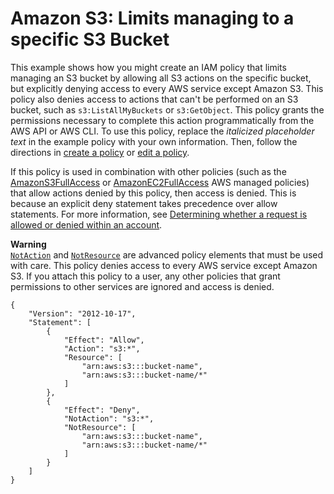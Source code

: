 # Amazon S3: Limits managing to a specific S3 Bucket<a name="reference_policies_examples_s3_deny-except-bucket"></a>

This example shows how you might create an IAM policy that limits managing an S3 bucket by allowing all S3 actions on the specific bucket, but explicitly denying access to every AWS service except Amazon S3\. This policy also denies access to actions that can't be performed on an S3 bucket, such as `s3:ListAllMyBuckets` or `s3:GetObject`\. This policy grants the permissions necessary to complete this action programmatically from the AWS API or AWS CLI\. To use this policy, replace the *italicized placeholder text* in the example policy with your own information\. Then, follow the directions in [create a policy](access_policies_create.md) or [edit a policy](access_policies_manage-edit.md)\.

If this policy is used in combination with other policies \(such as the [AmazonS3FullAccess](https://console.aws.amazon.com/iam/home#policies/arn:aws:iam::aws:policy/AmazonS3FullAccess) or [AmazonEC2FullAccess](https://aws-iam-console-beta-dev2.integ.amazon.com/iam/home#policies/arn:aws:iam::aws:policy/AmazonEC2FullAccess) AWS managed policies\) that allow actions denied by this policy, then access is denied\. This is because an explicit deny statement takes precedence over allow statements\. For more information, see [Determining whether a request is allowed or denied within an account](reference_policies_evaluation-logic.md#policy-eval-denyallow)\.

**Warning**  
[`NotAction`](reference_policies_elements_notaction.md) and [`NotResource`](reference_policies_elements_notresource.md) are advanced policy elements that must be used with care\. This policy denies access to every AWS service except Amazon S3\. If you attach this policy to a user, any other policies that grant permissions to other services are ignored and access is denied\.

```
{
    "Version": "2012-10-17",
    "Statement": [
        {
            "Effect": "Allow",
            "Action": "s3:*",
            "Resource": [
                "arn:aws:s3:::bucket-name",
                "arn:aws:s3:::bucket-name/*"
            ]
        },
        {
            "Effect": "Deny",
            "NotAction": "s3:*",
            "NotResource": [
                "arn:aws:s3:::bucket-name",
                "arn:aws:s3:::bucket-name/*"
            ]
        }
    ]
}
```
